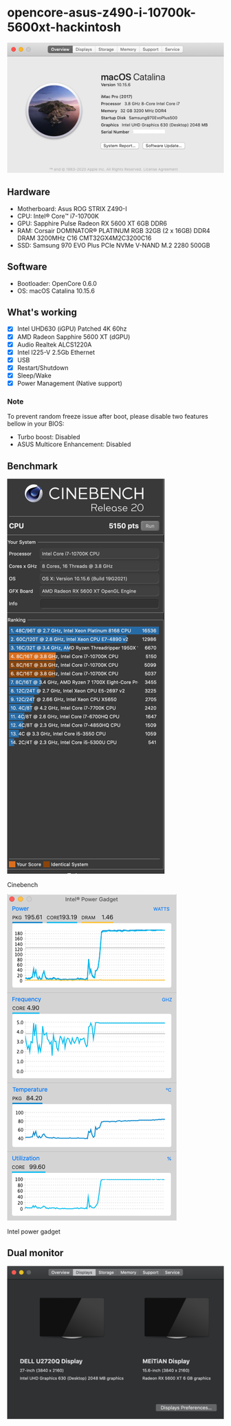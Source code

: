 # opencore-asus-z490-i-10700k-5600xt-hackintosh

![macOS-catalina](Resources/about-mac.png)


## Hardware

* Motherboard: Asus ROG STRIX Z490-I
* CPU: Intel® Core™ i7-10700K
* GPU: Sapphire Pulse Radeon RX 5600 XT 6GB DDR6
* RAM: Corsair DOMINATOR® PLATINUM RGB 32GB (2 x 16GB) DDR4 DRAM 3200MHz C16 CMT32GX4M2C3200C16
* SSD: Samsung 970 EVO Plus PCIe NVMe V-NAND M.2 2280 500GB

## Software

* Bootloader: OpenCore 0.6.0
* OS: macOS Catalina 10.15.6

## What's working

- [x] Intel UHD630 (iGPU) Patched 4K 60hz
- [x] AMD Radeon Sapphire 5600 XT (dGPU)
- [x] Audio Realtek ALCS1220A
- [x] Intel I225-V 2.5Gb Ethernet
- [x] USB
- [x] Restart/Shutdown
- [x] Sleep/Wake
- [x] Power Management (Native support)
### Note
To prevent random freeze issue after boot, please disable two features bellow in your BIOS:
* Turbo boost: Disabled
* ASUS Multicore Enhancement: Disabled

## Benchmark


![macOS-catalina](Resources/cinebench.png)

Cinebench

![macOS-catalina](Resources/IntelPower.png)

Intel power gadget

## Dual monitor
![macOS-catalina](Resources/display.png)
